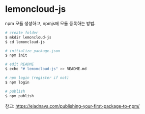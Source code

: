 # lemoncloud-js

npm 모듈 생성하고, npmjs에 모듈 등록하는 방법.

```bash
# create folder
$ mkdir lemoncloud-js
$ cd lemoncloud-js

# initialize package.json
$ npm init

# edit README
$ echo "# lemoncloud-js" >> README.md

# npm login (register if not)
$ npm login 

# publish
$ npm publish
```

참고: https://eladnava.com/publishing-your-first-package-to-npm/
